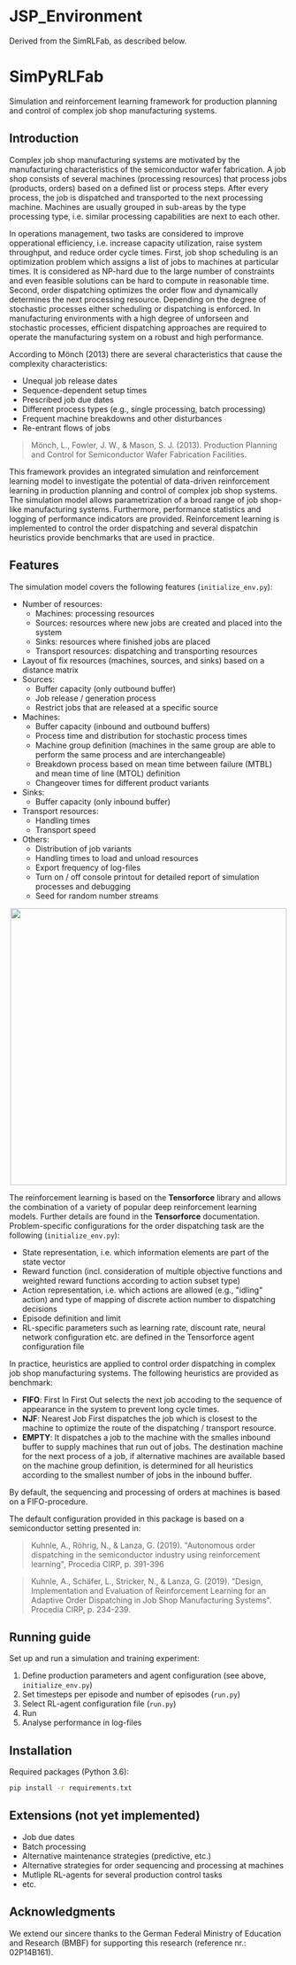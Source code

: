 # JSP_Environment
Derived from the SimRLFab, as described below.

# SimPyRLFab
Simulation and reinforcement learning framework for production planning and control of complex job shop manufacturing systems.

## Introduction

Complex job shop manufacturing systems are motivated by the manufacturing characteristics of the semiconductor wafer fabrication. A job shop consists of several machines (processing resources) that process jobs (products, orders) based on a defined list or process steps. After every process, the job is dispatched and transported to the next processing machine. Machines are usually grouped in sub-areas by the type processing type, i.e. similar processing capabilities are next to each other. 

In operations management, two tasks are considered to improve opperational efficiency, i.e. increase capacity utilization, raise system throughput, and reduce order cycle times. First, job shop scheduling is an optimization problem which assigns a list of jobs to machines at particular times. It is considered as NP-hard due to the large number of constraints and even feasible solutions can be hard to compute in reasonable time. Second, order dispatching optimizes the order flow and dynamically determines the next processing resource. Depending on the degree of stochastic processes either scheduling or dispatching is enforced. In manufacturing environments with a high degree of unforseen and stochastic processes, efficient dispatching approaches are required to operate the manufacturing system on a robust and high performance. 

According to Mönch (2013) there are several characteristics that cause the complexity characteristics:
- Unequal job release dates
- Sequence-dependent setup times
- Prescribed job due dates
- Different process types (e.g., single processing, batch processing)
- Frequent machine breakdowns and other disturbances
- Re-entrant flows of jobs

> Mönch, L., Fowler, J. W., & Mason, S. J. (2013). Production Planning and Control for Semiconductor Wafer Fabrication Facilities.

This framework provides an integrated simulation and reinforcement learning model to investigate the potential of data-driven reinforcement learning in production planning and control of complex job shop systems. The simulation model allows parametrization of a broad range of job shop-like manufacturing systems. Furthermore, performance statistics and logging of performance indicators are provided. Reinforcement learning is implemented to control the order dispatching and several dispatchin heuristics provide benchmarks that are used in practice. 

## Features

The simulation model covers the following features (`initialize_env.py`):
- Number of resources:
    - Machines: processing resources
    - Sources: resources where new jobs are created and placed into the system
    - Sinks: resources where finished jobs are placed
    - Transport resources: dispatching and transporting resources
- Layout of fix resources (machines, sources, and sinks) based on a distance matrix
- Sources:
    - Buffer capacity (only outbound buffer)
    - Job release / generation process
    - Restrict jobs that are released at a specific source
- Machines:
    - Buffer capacity (inbound and outbound buffers)
    - Process time and distribution for stochastic process times
    - Machine group definition (machines in the same group are able to perform the same process and are interchangeable)
    - Breakdown process based on mean time between failure (MTBL) and mean time of line (MTOL) definition
    - Changeover times for different product variants
- Sinks:
    - Buffer capacity (only inbound buffer)
- Transport resources:
    - Handling times
    - Transport speed
- Others:
    - Distribution of job variants
    - Handling times to load and unload resources
    - Export frequency of log-files
    - Turn on / off console printout for detailed report of simulation processes and debugging
    - Seed for random number streams

<p align="center"> 
<img src="/docu/layout.png" width="500">
</p>

The reinforcement learning is based on the **Tensorforce** library and allows the combination of a variety of popular deep reinforcement learning models. Further details are found in the **Tensorforce** documentation. Problem-specific configurations for the order dispatching task are the following (`initialize_env.py`):
- State representation, i.e. which information elements are part of the state vector
- Reward function (incl. consideration of multiple objective functions and weighted reward functions according to action subset type)
- Action representation, i.e. which actions are allowed (e.g., "idling" action) and type of mapping of discrete action number to dispatching decisions
- Episode definition and limit
- RL-specific parameters such as learning rate, discount rate, neural network configuration etc. are defined in the Tensorforce agent configuration file

In practice, heuristics are applied to control order dispatching in complex job shop manufacturing systems. The following heuristics are provided as benchmark:
- **FIFO**: First In First Out selects the next job accoding to the sequence of appearance in the system to prevent long cycle times. 
- **NJF**: Nearest Job First dispatches the job which is closest to the machine to optimize the route of the dispatching / transport resource.
- **EMPTY**: It dispatches a job to the machine with the smalles inbound buffer to supply machines that run out of jobs.
The destination machine for the next process of a job, if alternative machines are available based on the machine group definition, is determined for all heuristics according to the smallest number of jobs in the inbound buffer.

By default, the sequencing and processing of orders at machines is based on a FIFO-procedure.

The default configuration provided in this package is based on a semiconductor setting presented in:
> Kuhnle, A., Röhrig, N., & Lanza, G. (2019). "Autonomous order dispatching in the semiconductor industry using reinforcement learning", Procedia CIRP, p. 391-396

> Kuhnle, A., Schäfer, L., Stricker, N., & Lanza, G. (2019). "Design, Implementation and Evaluation of Reinforcement Learning for an Adaptive Order Dispatching in Job Shop Manufacturing Systems". Procedia CIRP, p. 234-239.

## Running guide

Set up and run a simulation and training experiment:
1. Define production parameters and agent configuration (see above, `initialize_env.py`)
2. Set timesteps per episode and number of episodes (`run.py`)
3. Select RL-agent configuration file (`run.py`)
4. Run
5. Analyse performance in log-files

## Installation

Required packages (Python 3.6): 
```bash
pip install -r requirements.txt
```

## Extensions (not yet implemented)

- Job due dates
- Batch processing
- Alternative maintenance strategies (predictive, etc.)
- Alternative strategies for order sequencing and processing at machines
- Mutliple RL-agents for several production control tasks
- etc.

## Acknowledgments

We extend our sincere thanks to the German Federal Ministry of Education and Research (BMBF) for supporting this research (reference nr.: 02P14B161).